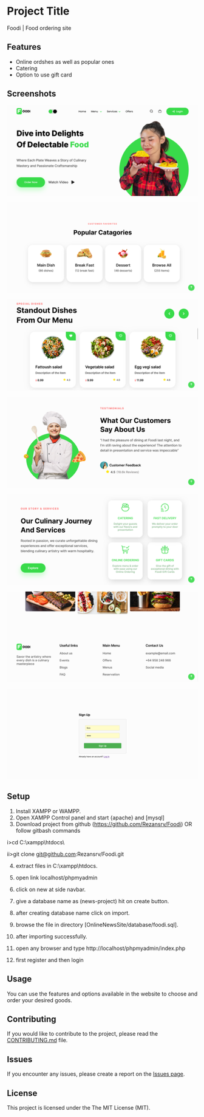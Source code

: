 # Project Title

Foodi | Food ordering site
## Features

- Online ordshes as well as popular ones
- Catering 
- Option to use gift card

## Screenshots
![Foodi main Page screenshot](assets/screenshots/Screenshot1.png)

![Main page sections screenshot](assets/screenshots/Screenshot2.png)

![Main page sections screenshot](assets/screenshots/Screenshot3.png)

![Main page sections screenshot](assets/screenshots/Screenshot4.png)

![Main page sections screenshot](assets/screenshots/Screenshot5.png)

![Footer screenshot](assets/screenshots/Screenshot6.png)

![RegisterPage screenshot](assets/screenshots/Screenshot7.png)


## Setup

1. Install XAMPP or WAMPP.
2. Open XAMPP Control panel and start {apache} and [mysql]
3. Download project from github (https://github.com/Rezansrv/Foodi)
OR follow gitbash commands 

i>cd C:\xampp\htdocs\

ii>git clone
git@github.com:Rezansrv/Foodi.git

4. extract files in C:\xampp\htdocs.


5. open link localhost/phpmyadmin

6. click on new at side navbar.

7. give a database name as (news-project) hit on create button.

8. after creating database name click on import.

9. browse the file in directory [OnlineNewsSite/database/foodi.sql].

10. after importing successfully.

11. open any browser and type http://localhost/phpmyadmin/index.php

12. first register and then login


## Usage

You can use the features and options available in the website to choose and order your desired goods.

## Contributing

If you would like to contribute to the project, please read the [CONTRIBUTING.md](CONTRIBUTING.md) file.

## Issues

If you encounter any issues, please create a report on the [Issues page](https://github.com/rezansrv/Foodi/issues).

## License

This project is licensed under the The MIT License (MIT).